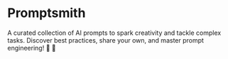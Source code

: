 # Promptsmith

A curated collection of AI prompts to spark creativity and tackle complex tasks. Discover best practices, share your own, and master prompt engineering! 🔭 📝
